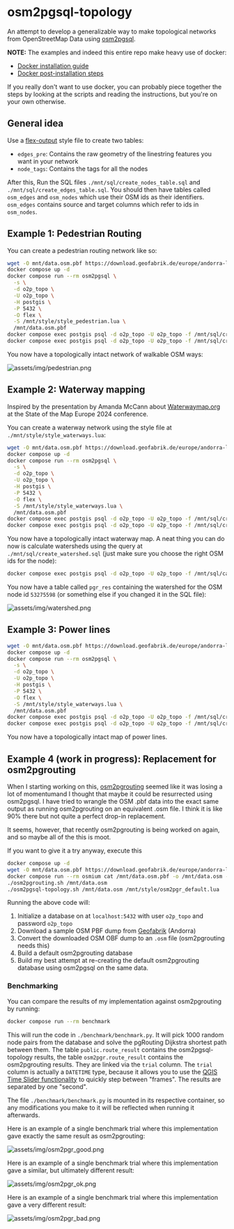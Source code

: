 # osm2pgsql-topology

An attempt to develop a generalizable way to make topological networks from OpenStreetMap Data using [osm2pgsql](https://osm2pgsql.org/).

**NOTE:** The examples and indeed this entire repo make heavy use of docker:

* [Docker installation guide](https://docs.docker.com/engine/install/)
* [Docker post-installation steps](https://docs.docker.com/engine/install/linux-postinstall/)

If you really don't want to use docker, you can probably piece together the steps by looking at the scripts and reading
the instructions, but you're on your own otherwise.

## General idea

Use a [flex-output](https://osm2pgsql.org/doc/manual.html#the-flex-output) style file to create two tables:

* `edges_pre`: Contains the raw geometry of the linestring features you want in your network
* `node_tags`: Contains the tags for all the nodes

After this, Run the SQL files `./mnt/sql/create_nodes_table.sql` and `./mnt/sql/create_edges_table.sql`. You should then
have tables called `osm_edges` and `osm_nodes` which use their OSM ids as their identifiers. `osm_edges` contains
source and target columns which refer to ids in `osm_nodes`.

## Example 1: Pedestrian Routing

You can create a pedestrian routing network like so:

```sh
wget -O mnt/data.osm.pbf https://download.geofabrik.de/europe/andorra-latest.osm.pbf
docker compose up -d
docker compose run --rm osm2pgsql \
  -s \
  -d o2p_topo \
  -U o2p_topo \
  -H postgis \
  -P 5432 \
  -O flex \
  -S /mnt/style/style_pedestrian.lua \
  /mnt/data.osm.pbf
docker compose exec postgis psql -d o2p_topo -U o2p_topo -f /mnt/sql/create_nodes_table.sql
docker compose exec postgis psql -d o2p_topo -U o2p_topo -f /mnt/sql/create_edges_table.sql
```

You now have a topologically intact network of walkable OSM ways:

![assets/img/pedestrian.png](assets/img/pedestrian.png)

## Example 2: Waterway mapping

Inspired by the presentation by Amanda McCann about [Waterwaymap.org](https://github.com/amandasaurus/waterwaymap.org)
at the State of the Map Europe 2024 conference.

You can create a waterway network using the style file at `./mnt/style/style_waterways.lua`:

```sh
wget -O mnt/data.osm.pbf https://download.geofabrik.de/europe/andorra-latest.osm.pbf
docker compose up -d
docker compose run --rm osm2pgsql \
  -s \
  -d o2p_topo \
  -U o2p_topo \
  -H postgis \
  -P 5432 \
  -O flex \
  -S /mnt/style/style_waterways.lua \
  /mnt/data.osm.pbf
docker compose exec postgis psql -d o2p_topo -U o2p_topo -f /mnt/sql/create_nodes_table.sql
docker compose exec postgis psql -d o2p_topo -U o2p_topo -f /mnt/sql/create_edges_table.sql
```

You now have a topologically intact waterway map. A neat thing you can do now is calculate watersheds using the query at
`./mnt/sql/create_watershed.sql` (just make sure you choose the right OSM ids for the node):

```sh
docker compose exec postgis psql -d o2p_topo -U o2p_topo -f /mnt/sql/calculate_watershed.sql
```

You now have a table called `pgr_res` containing the watershed for the OSM node id `53275598` (or something else if you
changed it in the SQL file):

![assets/img/watershed.png](assets/img/watershed.png)

## Example 3: Power lines

```sh
wget -O mnt/data.osm.pbf https://download.geofabrik.de/europe/andorra-latest.osm.pbf
docker compose up -d
docker compose run --rm osm2pgsql \
  -s \
  -d o2p_topo \
  -U o2p_topo \
  -H postgis \
  -P 5432 \
  -O flex \
  -S /mnt/style/style_waterways.lua \
  /mnt/data.osm.pbf
docker compose exec postgis psql -d o2p_topo -U o2p_topo -f /mnt/sql/create_nodes_table.sql
docker compose exec postgis psql -d o2p_topo -U o2p_topo -f /mnt/sql/create_edges_table.sql
```

You now have a topologically intact map of power lines.

## Example 4 (work in progress): Replacement for osm2pgrouting

When I starting working on this, [osm2pgrouting](https://pgrouting.org/docs/tools/osm2pgrouting.html) seemed like it
was losing a lot of momentumand I thought that maybe it could be resurrected using osm2pgsql. I have tried to wrangle
the OSM .pbf data into the exact same output as running osm2pgrouting on an equivalent .osm file. I think it is like
90% there but not quite a perfect drop-in replacement.

It seems, however, that recently osm2pgrouting is being worked on again, and so maybe all of the this is moot.

If you want to give it a try anyway, execute this

```sh
docker compose up -d
wget -O mnt/data.osm.pbf https://download.geofabrik.de/europe/andorra-latest.osm.pbf
docker compose run --rm osmium cat /mnt/data.osm.pbf -o /mnt/data.osm --overwrite
./osm2pgrouting.sh /mnt/data.osm
./osm2pgsql-topology.sh /mnt/data.osm /mnt/style/osm2pgr_default.lua
```

Running the above code will:

1. Initialize a database on at `localhost:5432` with user `o2p_topo` and password `o2p_topo`
2. Download a sample OSM PBF dump from [Geofabrik](https://download.geofabrik.de/) (Andorra)
3. Convert the downloaded OSM OBF dump to an `.osm` file (osm2pgrouting needs this)
4. Build a default osm2pgrouting database
5. Build my best attempt at re-creating the default osm2pgrouting database using osm2pgsql on the same data.

### Benchmarking

You can compare the results of my implementation against osm2pgrouting by running:

```sh
docker compose run --rm benchmark
```

This will run the code in `./benchmark/benchmark.py`. It will pick 1000 random node pairs from the database and solve the
pgRouting Dijkstra shortest path between them. The table `public.route_result` contains the osm2pgsql-topology results,
the table `osm2pgr.route_result` contains the osm2pgrouting results. They are linked via the `trial` column. The `trial`
column is actually a `DATETIME` type, because it allows you to use the
[QGIS Time Slider functionality](https://www.qgistutorials.com/en/docs/3/animating_time_series.html) to quickly step
between "frames". The results are separated by one "second".

The file `./benchmark/benchmark.py` is mounted in its respective container, so any modifications you make to it will be
reflected when running it afterwards.

Here is an example of a single benchmark trial where this implementation gave exactly the same result as osm2pgrouting:

![assets/img/osm2pgr_good.png](assets/img/osm2pgr_good.png)

Here is an example of a single benchmark trial where this implementation gave a similar, but ultimately different result:

![assets/img/osm2pgr_ok.png](assets/img/osm2pgr_ok.png)

Here is an example of a single benchmark trial where this implementation gave a very different result:

![assets/img/osm2pgr_bad.png](assets/img/osm2pgr_bad.png)



